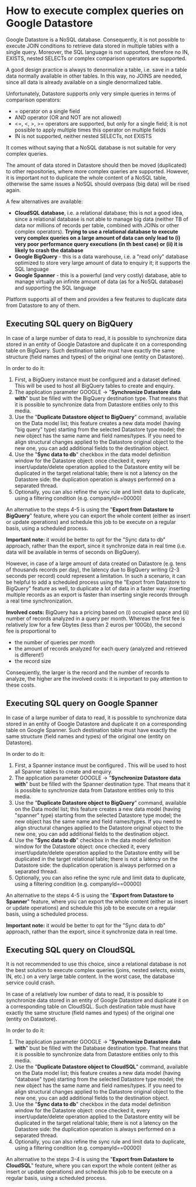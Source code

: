 # How to execute complex queries on Google Datastore

Google Datastore is a NoSQL database. Consequently, it is not possible to execute JOIN conditions to retrieve data stored in multiple tables with a single query. Moreover, the SQL language is not supported, therefore no IN, EXISTS, nested SELECTs or complex comparison operators are supported.

A good design practice is always to denormalize a table, i.e. save in a table data normally available in other tables. In this way, no JOINS are needed, since all data is already available on a single denormalized table.

Unfortunately, Datastore supports only very simple queries in terms of comparison operators:

* = operator on a single field
* AND operator \(OR and NOT are not allowed\)
* &lt;=, &lt;, &gt;, &gt;= operators are supported, but only for a single field; it is not possible to apply multiple times this operator on multiple fields
* IN is not supported, neither nested SELECTs, not EXISTS

It comes without saying that a NoSQL database is not suitable for very complex queries.

The amount of data stored in Datastore should then be moved \(duplicated\) to other repositories, where more complex queries are supported. However, it is important not to duplicate the whole content of a NoSQL table, otherwise the same issues a NoSQL should overpass \(big data\) will be rised again.

A few alternatives are available:

* **CloudSQL database**, i.e. a relational database; this is not a good idea, since a relational database is not able to manage big data \(neither TB of data nor millions of records per table, combined with JOINs or other complex operators\). **Trying to use a relational database to execute very complex queries on a large amount of data can only lead to \(i\) very poor performance query executions \(in th best case\) or \(ii\) it is likely to crash the database**
* **Google BigQuery** - this is a data warehouse, i.e. a "read only" database optimized to store very large amount of data to enquiry it; it supports the SQL language
* **Google Spanner** - this is a powerful \(and very costly\) database, able to manage virtually an infinite amount of data \(as for a NoSQL database\) and supporting the SQL language

Platform supports all of them and provides a few features to duplicate data from Datastore to any of them.

## Executing SQL query on BigQuery

In case of a large number of data to read, it is possible to synchronize data stored in an entity of Google Datastore and duplicate it on a corresponding table on BigQuery. Such destination table must have exactly the same structure \(field names and types\) of the original one \(entity on Datastore\).

In order to do it:

1. First, a BigQuery instance must be configured and a dataset defined. This will be used to host all BigQuery tables to create and enquiry.
2. The application parameter GOOGLE -&gt; "**Synchronize Datastore data with**" bust be filled with the BigQuery destination type. That means that it is possible to synchronize data from Datastore entities only to this media.
3. Use the "**Duplicate Datastore object to BigQuery**" command, available on the Data model list; this feature creates a new data model \(having "big query" type\) starting from the selected Datastore type model; the new object has the same name and field names/types. If you need to align structural changes applied to the Datastore original object to the new one, you can add additional fields to the destination object.
4. Use the "**Sync data to db**" checkbox in the data model definition window for the Datastore object: once checked it, every insert/update/delete operation applied to the Datastore entity will be duplicated in the target relational table; there is not a latency on the Datastore side: the duplication operation is always performed on a separated thread.
5. Optionally, you can also refine the sync rule and limit data to duplicate, using a filtering condition \(e.g. companyId==00000\)

An alternative to the steps 4-5 is using the "**Export from Datastore to BigQuery**" feature, where you can export the whole content \(either as insert or update operations\) and schedule this job to be execute on a regular basis, using a scheduled process.

**Important note:** it would be better to opt for the "Sync data to db" approach, rather than the export, since it synchronize data in real time \(i.e. data will be available in terms of seconds on BigQuery\).

However, in case of a large amount of data created on Datastore \(e.g. tens of thousands records per day\), the latency due to BigQuery writing \(2-3 seconds per record\) could represent a limitation. In such a scenario, it can be helpful to add a scheduled process using the "Export from Datastore to BigQuery" feature as well, to duplicate a lot of data in a faster way: inserting multiple records as an export is faster than inserting single records through a real time synchronization.

**Involved costs:** BigQuery has a pricing based on \(i\) occupied space and \(ii\) number of records analyzed in a query per month. Whereas the first fee is relatively low for a few Gbytes \(less than 2 euros per 100Gb\), the second fee is proportional to

* the number of queries per month
* the amount of records analyzed for each query \(analyzed and retrieved is different!\)
* the record size

Consequently, the larger is the record and the number of records to analyze, the higher are the involved costs: it is important to pay attention to these costs.



## Executing SQL query on Google Spanner

In case of a large number of data to read, it is possible to synchronize data stored in an entity of Google Datastore and duplicate it on a corresponding table on Google Spanner. Such destination table must have exactly the same structure \(field names and types\) of the original one \(entity on Datastore\).

In order to do it:

1. First, a Spanner instance must be configured . This will be used to host all Spanner tables to create and enquiry.
2. The application parameter GOOGLE -&gt; "**Synchronize Datastore data with**" bust be filled with the Spanner destination type. That means that it is possible to synchronize data from Datastore entities only to this media.
3. Use the "**Duplicate Datastore object to BigQuery**" command, available on the Data model list; this feature creates a new data model \(having "spanner" type\) starting from the selected Datastore type model; the new object has the same name and field names/types. If you need to align structural changes applied to the Datastore original object to the new one, you can add additional fields to the destination object.
4. Use the "**Sync data to db**" checkbox in the data model definition window for the Datastore object: once checked it, every insert/update/delete operation applied to the Datastore entity will be duplicated in the target relational table; there is not a latency on the Datastore side: the duplication operation is always performed on a separated thread.
5. Optionally, you can also refine the sync rule and limit data to duplicate, using a filtering condition \(e.g. companyId==00000\)

An alternative to the steps 4-5 is using the "**Export from Datastore to Spanner**" feature, where you can export the whole content \(either as insert or update operations\) and schedule this job to be execute on a regular basis, using a scheduled process.

**Important note:** it would be better to opt for the "Sync data to db" approach, rather than the export, since it synchronize data in real time.

## Executing SQL query on CloudSQL

It is not recommended to use this choice, since a relational database is not the best solution to execute complex queries \(joins, nested selects, exists, IN, etc.\) on a very large table content. In the worst case, the database service could crash.

In case of a relatively low number of data to read, it is possible to synchronize data stored in an entity of Google Datastore and duplicate it on a corresponding table on CloudSQL. Such destination table must have exactly the same structure \(field names and types\) of the original one \(entity on Datastore\).

In order to do it:

1. The application parameter GOOGLE -&gt; "**Synchronize Datastore data with**" bust be filled with the Database destination type. That means that it is possible to synchronize data from Datastore entities only to this media.
2. Use the "**Duplicate Datastore object to CloudSQL**" command, available on the Data model list; this feature creates a new data model \(having "database" type\) starting from the selected Datastore type model; the new object has the same name and field names/types. If you need to align structural changes applied to the Datastore original object to the new one, you can add additional fields to the destination object.
3. Use the "**Sync data to db**" checkbox in the data model definition window for the Datastore object: once checked it, every insert/update/delete operation applied to the Datastore entity will be duplicated in the target relational table; there is not a latency on the Datastore side: the duplication operation is always performed on a separated thread.
4. Optionally, you can also refine the sync rule and limit data to duplicate, using a filtering condition \(e.g. companyId==00000\)

An alternative to the steps 3-4 is using the "**Export from Datastore to CloudSQL**" feature, where you can export the whole content \(either as insert or update operations\) and schedule this job to be execute on a regular basis, using a scheduled process.











